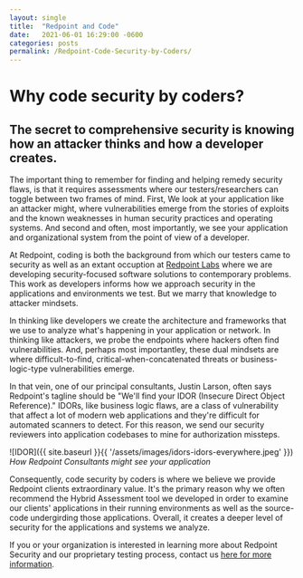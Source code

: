 ```yaml
---
layout: single
title:  "Redpoint and Code"
date:   2021-06-01 16:29:00 -0600
categories: posts
permalink: /Redpoint-Code-Security-by-Coders/
---
```

# Why code security by coders?
## The secret to comprehensive security is knowing how an attacker thinks and how a developer creates. 

The important thing to remember for finding and helping remedy security flaws, is that it requires assessments where our testers/researchers can toggle between two frames of mind. First, We look at your application like an attacker might, where vulnerabilities emerge from the stories of exploits and the known weaknesses in human security practices and operating systems. And second and often, most importantly, we see your application and organizational system from the point of view of a developer.

At Redpoint, coding is both the background from which our testers came to security as well as an extant occuption at [Redpoint Labs](https://rdpt.io) where we are developing security-focused software solutions to contemporary problems. This work as developers informs how we approach security in the applications and environments we test. But we marry that knowledge to attacker mindsets.

In thinking like developers we create the architecture and frameworks that we use to analyze what's happening in your application or network. In thinking like attackers, we probe the endpoints where hackers often find vulnerabilities. And, perhaps most importantley, these dual mindsets are where difficult-to-find, critical-when-concatenated threats or business-logic-type vulnerabilities emerge.

In that vein, one of our principal consultants, Justin Larson, often says Redpoint's tagline should be "We'll find your IDOR (Insecure Direct Object Reference)." IDORs, like business logic flaws, are a class of vulnerability that affect a lot of modern web applications and they're difficult for automated scanners to detect. For this reason, we send our security reviewers into application codebases to mine for authorization missteps.

![IDOR]({{ site.baseurl }}{{ '/assets/images/idors-idors-everywhere.jpeg' }})
_How Redpoint Consultants might see your application_

Consequently, code security by coders is where we believe we provide Redpoint clients extraordinary value. It's the primary reason why we often recommend the Hybrid Assessment tool we developed in order to examine our clients' applications in their running environments as well as the source-code undergirding those applications. Overall, it creates a deeper level of security for the applications and systems we analyze.

If you or your organization is interested in learning more about Redpoint Security and our proprietary testing process, contact us [here for more information](info@redpointsecurity.com).
